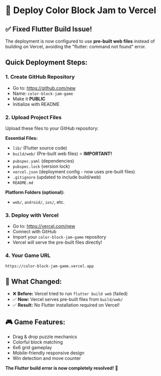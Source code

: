 # 🚀 Deploy Color Block Jam to Vercel

## ✅ Fixed Flutter Build Issue!

The deployment is now configured to use **pre-built web files** instead of building on Vercel, avoiding the "flutter: command not found" error.

## Quick Deployment Steps:

### 1. Create GitHub Repository
- Go to: https://github.com/new
- Name: `color-block-jam-game`
- Make it **PUBLIC**
- Initialize with README

### 2. Upload Project Files
Upload these files to your GitHub repository:

**Essential Files:**
- `lib/` (Flutter source code)
- `build/web/` (Pre-built web files) ⭐ **IMPORTANT!**
- `pubspec.yaml` (dependencies)
- `pubspec.lock` (version lock)
- `vercel.json` (deployment config - now uses pre-built files)
- `.gitignore` (updated to include build/web)
- `README.md`

**Platform Folders (optional):**
- `web/`, `android/`, `ios/`, etc.

### 3. Deploy with Vercel
- Go to: https://vercel.com/new
- Connect with GitHub
- Import your `color-block-jam-game` repository
- Vercel will serve the pre-built files directly!

### 4. Your Game URL
```
https://color-block-jam-game.vercel.app
```

## 🔧 What Changed:
- ❌ **Before:** Vercel tried to run `flutter build web` (failed)
- ✅ **Now:** Vercel serves pre-built files from `build/web/`
- ✅ **Result:** No Flutter installation required on Vercel!

## 🎮 Game Features:
- Drag & drop puzzle mechanics
- Colorful block matching
- 6x6 grid gameplay
- Mobile-friendly responsive design
- Win detection and move counter

**The Flutter build error is now completely resolved!** 🎉 